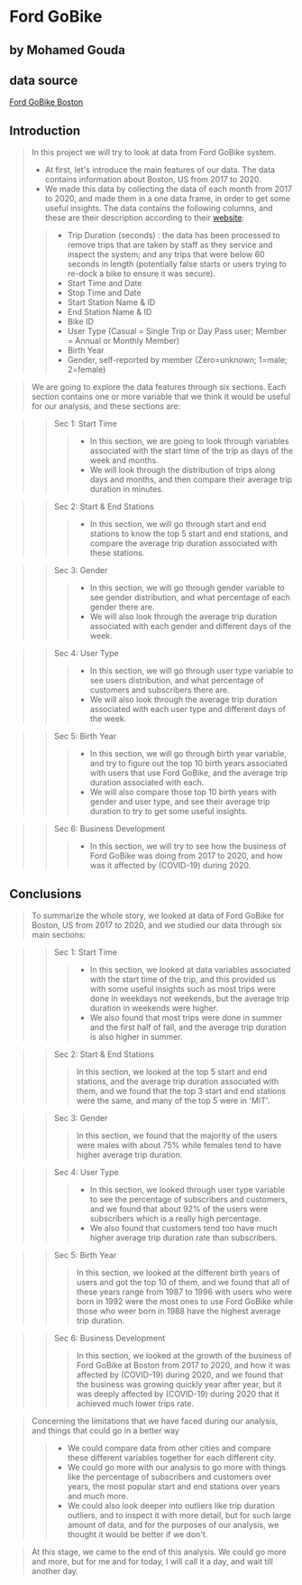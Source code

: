 # Ford GoBike

## by Mohamed Gouda

## data source
[Ford GoBike Boston](https://s3.amazonaws.com/hubway-data/index.html)

## Introduction

> In this project we will try to look at data from Ford GoBike system.
>- At first, let's introduce the main features of our data. The data contains information about Boston, US from 2017 to 2020.
>- We made this data by collecting the data of each month from 2017 to 2020, and made them in a one data frame, in order to get some useful insights.
> The data contains the following columns, and these are their description according to their [website](https://www.bluebikes.com/system-data):
>>- Trip Duration (seconds) : the data has been processed to remove trips that are taken by staff as they service and inspect the system; and any trips that were below 60 seconds in length (potentially false starts or users trying to re-dock a bike to ensure it was secure).
>>- Start Time and Date
>>- Stop Time and Date
>>- Start Station Name & ID
>>- End Station Name & ID
>>- Bike ID
>>- User Type (Casual = Single Trip or Day Pass user; Member = Annual or Monthly Member)
>>- Birth Year
>>- Gender, self-reported by member (Zero=unknown; 1=male; 2=female)

> We are going to explore the data features through six sections. Each section contains one or more variable that we think it would be useful for our analysis, and these sections are:

>> Sec 1: Start Time
>>>- In this section, we are going to look through variables associated with the start time of the trip as days of the week and months. 
>>>- We will look through the distribution of trips along days and months, and then compare their average trip duration in minutes. 

>> Sec 2: Start & End Stations
>>>- In this section, we will go through start and end stations to know the top 5 start and end stations, and compare the average trip duration associated with these stations.

>> Sec 3: Gender
>>>- In this section, we will go through gender variable to see gender distribution, and what percentage of each gender there are.
>>>- We will also look through the average trip duration associated with each gender and different days of the week.

>> Sec 4: User Type
>>>- In this section, we will go through user type variable to see users distribution, and what percentage of customers and subscribers there are.
>>>- We will also look through the average trip duration associated with each user type and different days of the week.

>> Sec 5: Birth Year
>>>- In this section, we will go through birth year variable, and try to figure out the top 10 birth years associated with users that use Ford GoBike, and the average trip duration associated with each.
>>>- We will also compare those top 10 birth years with gender and user type, and see their average trip duration to try to get some useful insights.

>> Sec 6: Business Development
>>>- In this section, we will try to see how the business of Ford GoBike was doing from 2017 to 2020, and how was it affected by (COVID-19) during 2020.

## Conclusions

> To summarize the whole story, we looked at data of Ford GoBike for Boston, US from 2017 to 2020, and we studied our data through six main sections:

>> Sec 1: Start Time
>>>- In this section, we looked at data variables associated with the start time of the trip, and this provided us with some useful insights such as most trips were done in weekdays not weekends, but the average trip duration in weekends were higher.
>>>- We also found that most trips were done in summer and the first half of fall, and the average trip duration is also higher in summer.

>> Sec 2: Start & End Stations
>>> In this section, we looked at the top 5 start and end stations, and the average trip duration associated with them, and we found that the top 3 start and end stations were the same, and many of the top 5 were in 'MIT'.

>> Sec 3: Gender
>>> In this section, we found that the majority of the users were males with about 75% while females tend to have higher average trip duration.

>> Sec 4: User Type 
>>>- In this section, we looked through user type variable to see the percentage of subscribers and customers, and we found that about 92% of the users were subscribers which is a really high percentage. 
>>>- We also found that customers tend too have much higher average trip duration rate than subscribers.

>> Sec 5: Birth Year
>>> In this section, we looked at the different birth years of users and got the top 10 of them, and we found that all of these years range from 1987 to 1996 with users who were born in 1992 were the most ones to use Ford GoBike while those who weer born in 1988 have the highest average trip duration.

>> Sec 6: Business Development
>>> In this section, we looked at the growth of the business of Ford GoBike at Boston from 2017 to 2020, and how it was affected by (COVID-19) during 2020, and we found that the business was growing quickly year after year, but it was deeply affected by (COVID-19) during 2020 that it achieved much lower trips rate.

> Concerning the limitations that we have faced during our analysis, and things that could go in a better way 
>>- We could compare data from other cities and compare these different variables together for each different city.
>>- We could go more with our analysis to go more with things like the percentage of subscribers and customers over years, the most popular start and end stations over years and much more.
>>- We could also look deeper into outliers like trip duration outliers, and to inspect it with more detail, but for such large amount of data, and for the purposes of our analysis, we thought it would be better if we don't.

> At this stage, we came to the end of this analysis. We could go more and more, but for me and for today, I will call it a day, and wait till another day.
